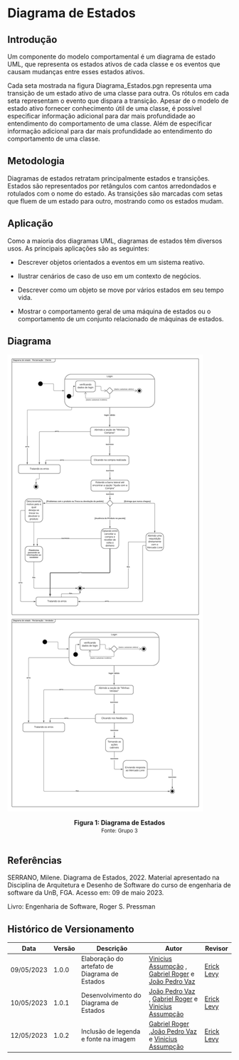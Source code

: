 #   Diagrama de Estados

## Introdução

Um componente do modelo comportamental é um diagrama de estado UML, que representa os estados ativos de cada classe e os eventos que causam mudanças entre esses estados ativos.

Cada seta mostrada na figura Diagrama_Estados.pgn representa uma transição de um estado ativo de uma classe para outra. Os rótulos em cada seta representam o evento que dispara a transição. Apesar de o modelo de estado ativo fornecer conhecimento útil de uma classe, é possível especificar informação adicional para dar mais profundidade ao entendimento do comportamento de uma classe. Além de especificar informação adicional para dar mais profundidade ao entendimento do comportamento de uma classe. 

## Metodologia

Diagramas de estados retratam principalmente estados e transições. Estados são representados por retângulos com cantos arredondados e rotulados com o nome do estado. As transições são marcadas com setas que fluem de um estado para outro, mostrando como os estados mudam.

## Aplicação

Como a maioria dos diagramas UML, diagramas de estados têm diversos usos. As principais aplicações são as seguintes:

* Descrever objetos orientados a eventos em um sistema reativo.

* Ilustrar cenários de caso de uso em um contexto de negócios.

* Descrever como um objeto se move por vários estados em seu tempo vida.

* Mostrar o comportamento geral de uma máquina de estados ou o comportamento de um conjunto relacionado de máquinas de estados.

## Diagrama

![Diagrama de Estados](/docs/Assets/diagramasAgeisImg/DiagramaEstados_v2.png)

<figcaption align='center'>
  <b>Figura 1: Diagrama de Estados</b>
  </br>
  <small>Fonte: Grupo 3</small>
</figcaption>
</br>

## Referências

SERRANO, Milene. Diagrama de Estados, 2022. Material apresentado na Disciplina de Arquitetura e Desenho de Software do curso de engenharia de software da UnB, FGA. Acesso em: 09 de maio 2023.

Livro: Engenharia de Software, Roger S. Pressman

## Histórico de Versionamento

Data | Versão |Descrição |Autor | Revisor
-----|--------|----------|------|--------
| 09/05/2023 | 1.0.0 | Elaboração do artefato de Diagrama de Estados | [Vinicius Assumpção](https://github.com/viniman27) , [Gabriel Roger](https://github.com/GabrielRoger07) e [João Pedro Vaz](https://github.com/JoaoPedro0803) |  [Erick Levy](https://github.com/Ericklevy) |
| 10/05/2023 | 1.0.1 | Desenvolvimento do Diagrama de Estados | [João Pedro Vaz](https://github.com/JoaoPedro0803) , [Gabriel Roger](https://github.com/GabrielRoger07) e [Vinicius Assumpção](https://github.com/viniman27) |  [Erick Levy](https://github.com/Ericklevy) | 
| 12/05/2023 | 1.0.2 | Inclusão de legenda e fonte na imagem | [Gabriel Roger](https://github.com/GabrielRoger07) ,[João Pedro Vaz](https://github.com/JoaoPedro0803) e [Vinicius Assumpção](https://github.com/viniman27) | [Erick Levy](https://github.com/Ericklevy) |
